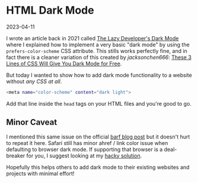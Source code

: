 # HTML Dark Mode

2023-04-11

I wrote an article back in 2021 called [The Lazy Developer's Dark
Mode](https://btxx.org/posts/lazy-dev-dark-mode/) where I explained how to implement
a very basic "dark mode" by using the `prefers-color-scheme` CSS attribute.
This stills works perfectly fine, and in fact there is a cleaner variation of
this created by *jacksonchen666*: [These 3 Lines of CSS Will Give You Dark Mode for Free](https://jacksonchen666.com/posts/2023-04-09/13-47-16/).

But today I wanted to show how to add dark mode functionality to a website
without *any CSS at all*.

~~~sh
<meta name="color-scheme" content="dark light">
~~~

Add that line inside the `head` tags on your HTML files and you're good to go.

## Minor Caveat

I mentioned this same issue on the official [barf blog
post](https://barf.btxx.org/dark-mode/) but it doesn't hurt to repeat it here.
Safari still has minor ahref / link color issue when defaulting to browser dark
mode. If supporting that browser is a deal-breaker for you, I suggest looking
at my [hacky solution](https://btxx.org/posts/safari-default-dark-mode/).

Hopefully this helps others to add dark mode to their existing websites and
projects with minimal effort!

